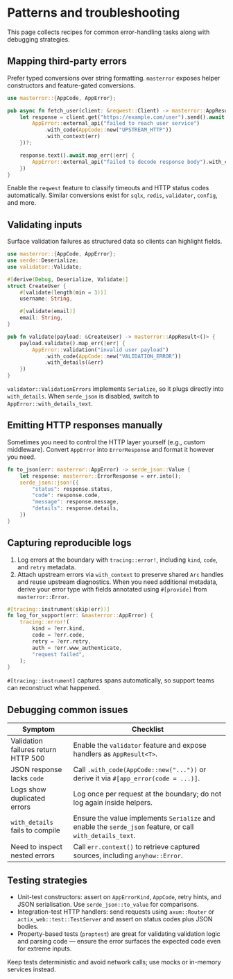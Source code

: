 # Patterns and troubleshooting

This page collects recipes for common error-handling tasks along with debugging
strategies.

## Mapping third-party errors

Prefer typed conversions over string formatting. `masterror` exposes helper
constructors and feature-gated conversions.

```rust
use masterror::{AppCode, AppError};

pub async fn fetch_user(client: &reqwest::Client) -> masterror::AppResult<String> {
    let response = client.get("https://example.com/user").send().await.map_err(|err| {
        AppError::external_api("failed to reach user service")
            .with_code(AppCode::new("UPSTREAM_HTTP"))
            .with_context(err)
    })?;

    response.text().await.map_err(|err| {
        AppError::external_api("failed to decode response body").with_context(err)
    })
}
```

Enable the `reqwest` feature to classify timeouts and HTTP status codes
automatically. Similar conversions exist for `sqlx`, `redis`, `validator`,
`config`, and more.

## Validating inputs

Surface validation failures as structured data so clients can highlight fields.

```rust
use masterror::{AppCode, AppError};
use serde::Deserialize;
use validator::Validate;

#[derive(Debug, Deserialize, Validate)]
struct CreateUser {
    #[validate(length(min = 3))]
    username: String,

    #[validate(email)]
    email: String,
}

pub fn validate(payload: &CreateUser) -> masterror::AppResult<()> {
    payload.validate().map_err(|err| {
        AppError::validation("invalid user payload")
            .with_code(AppCode::new("VALIDATION_ERROR"))
            .with_details(&err)
    })
}
```

`validator::ValidationErrors` implements `Serialize`, so it plugs directly into
`with_details`. When `serde_json` is disabled, switch to
`AppError::with_details_text`.

## Emitting HTTP responses manually

Sometimes you need to control the HTTP layer yourself (e.g., custom middleware).
Convert `AppError` into `ErrorResponse` and format it however you need.

```rust
fn to_json(err: masterror::AppError) -> serde_json::Value {
    let response: masterror::ErrorResponse = err.into();
    serde_json::json!({
        "status": response.status,
        "code": response.code,
        "message": response.message,
        "details": response.details,
    })
}
```

## Capturing reproducible logs

1. Log errors at the boundary with `tracing::error!`, including `kind`,
   `code`, and `retry` metadata.
2. Attach upstream errors via `with_context` to preserve shared `Arc` handles and
   reuse upstream diagnostics. When you need additional metadata, derive your
   error type with fields annotated using `#[provide]` from `masterror::Error`.

```rust
#[tracing::instrument(skip(err))]
fn log_for_support(err: &masterror::AppError) {
    tracing::error!(
        kind = ?err.kind,
        code = ?err.code,
        retry = ?err.retry,
        auth = ?err.www_authenticate,
        "request failed",
    );
}
```

`#[tracing::instrument]` captures spans automatically, so support teams can
reconstruct what happened.

## Debugging common issues

| Symptom | Checklist |
|---------|-----------|
| Validation failures return HTTP 500 | Enable the `validator` feature and expose handlers as `AppResult<T>`. |
| JSON response lacks `code` | Call `.with_code(AppCode::new("..."))` or derive it via `#[app_error(code = ...)]`. |
| Logs show duplicated errors | Log once per request at the boundary; do not log again inside helpers. |
| `with_details` fails to compile | Ensure the value implements `Serialize` and enable the `serde_json` feature, or call `with_details_text`. |
| Need to inspect nested errors | Call `err.context()` to retrieve captured sources, including `anyhow::Error`. |

## Testing strategies

- Unit-test constructors: assert on `AppErrorKind`, `AppCode`, retry hints, and
  JSON serialisation. Use `serde_json::to_value` for comparisons.
- Integration-test HTTP handlers: send requests using `axum::Router` or
  `actix_web::test::TestServer` and assert on status codes plus JSON bodies.
- Property-based tests (`proptest`) are great for validating validation logic and
  parsing code — ensure the error surfaces the expected code even for extreme
  inputs.

Keep tests deterministic and avoid network calls; use mocks or in-memory
services instead.
